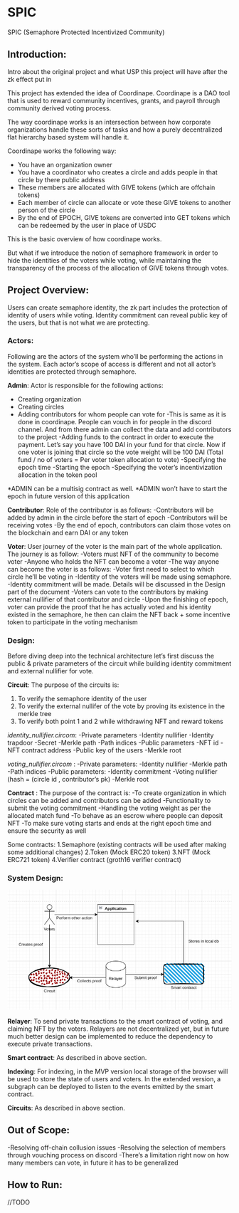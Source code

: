 # SPIC 

SPIC (Semaphore Protected Incentivized Community)

## Introduction:
Intro about the original project and what USP this project will have after the zk effect put in

This project has extended the idea of Coordinape. Coordinape is a DAO tool that is used to reward community incentives, grants, and payroll through community derived voting process. 

The way coordinape works is an intersection between how corporate organizations handle these sorts of tasks and how a purely decentralized flat hierarchy based system will handle it. 

Coordinape works the following way:
- You have an organization owner
- You have a coordinator who creates a circle and adds people in that circle by there public address
- These members are allocated with GIVE tokens (which are offchain tokens)
- Each member of circle can allocate or vote these GIVE tokens to another person of the circle
- By the end of EPOCH, GIVE tokens are converted into GET tokens which can be redeemed by the user in place of USDC

This is the basic overview of how coordinape works. 

But what if we introduce the notion of semaphore framework in order to hide the identities of the voters while voting, while maintaining the transparency of the process of the allocation of GIVE tokens through votes. 

## Project Overview:
Users can create semaphore identity, the zk part includes the protection of identity of users while voting. Identity commitment can reveal public key of the users, but that is not what we are protecting.

### Actors:
Following are the actors of the system who’ll be performing the actions in the system. Each actor’s scope of access is different and not all actor’s identities are protected through semaphore. 

**Admin**:
Actor is responsible for the following actions:
- Creating organization
- Creating circles
- Adding contributors for whom people can vote for
    -This is same as it is done in coordinape. People can vouch in for people in the discord channel. And from there admin can collect the data and add contributors to the project
-Adding funds to the contract in order to execute the payment. Let’s say you have 100 DAI in your fund for that circle. Now if one voter is joining that circle so the vote weight will be 100 DAI (Total fund / no of voters = Per voter token allocation to vote)
-Specifying the epoch time
-Starting the epoch
-Specifying the voter’s incentivization allocation in the token pool

*ADMIN can be a multisig contract as well.
*ADMIN won’t have to start the epoch in future version of this application 

**Contributor**:
Role of the contributor is as follows:
-Contributors will be added by admin in the circle before the start of epoch
-Contributors will be receiving votes 
-By the end of epoch, contributors can claim those votes on the blockchain and earn DAI or any token 

**Voter**:
User journey of the voter is the main part of the whole application. The journey is as follow:
-Voters must NFT of the community to become voter
-Anyone who holds the NFT can become a voter
-The way anyone can become the voter is as follows:
    -Voter first need to select to which circle he’ll be voting in
    -Identity of the voters will be made using semaphore. 
    -Identity commitment will be made. Details will be discussed in the Design part of the document
-Voters can vote to the contributors by making external nullifier of that contributor and circle
-Upon the finishing of epoch, voter can provide the proof that he has actually voted and his identity existed in the semaphore, he then can claim the NFT back + some incentive token to participate in the voting mechanism

### Design:
Before diving deep into the technical architecture let’s first discuss the public & private parameters of the circuit while building identity commitment and external nullifier for vote.

**Circuit**:
The purpose of the circuits is:
1. To verify the semaphore identity of the user
2. To verify the external nullifer of the vote by proving its existence in the merkle tree
3. To verify both point 1 and 2 while withdrawing NFT and reward tokens

*identity_nullifier.circom*:
-Private parameters
    -Identity nullifier
    -Identity trapdoor
    -Secret 
    -Merkle path
    -Path indices
-Public parameters
    -NFT id
    -NFT contract address
    -Public key of the users
    -Merkle root

*voting_nullifier.circom* :
-Private parameters:
    -Identity nullifier 
    -Merkle path
    -Path indices
-Public parameters:
    -Identity commitment
    -Voting nullifier (hash = (circle id , contributor’s pk)
    -Merkle root

**Contract** :
The purpose of the contract is:
-To create organization in which circles can be added and contributors can be added
-Functionality to submit the voting commitment 
-Handling the voting weight as per the allocated match fund
-To behave as an escrow where people can deposit NFT 
-To make sure voting starts and ends at the right epoch time and ensure the security as well

Some contracts:
1.Semaphore (existing contracts will be used after making some additional changes)
2.Token (Mock ERC20 token)
3.NFT (Mock ERC721 token)
4.Verifier contract (groth16 verifier contract)

### System Design:

![System Design](design.png)

**Relayer**:
To send private transactions to the smart contract of voting, and claiming NFT by the voters. Relayers are not decentralized yet, but in future much better design can be implemented to reduce the dependency to execute private transactions. 

**Smart contract**:
As described in above section.

**Indexing**:
For indexing, in the MVP version local storage of the browser will be used to store the state of users and voters. In the extended version, a subgraph can be deployed to listen to the events emitted by the smart contract.

**Circuits**:
As described in above section.

## Out of Scope:
-Resolving off-chain collusion issues
-Resolving the selection of members through vouching process on discord
-There’s a limitation right now on how many members can vote, in future it has to be generalized

## How to Run:
//TODO


